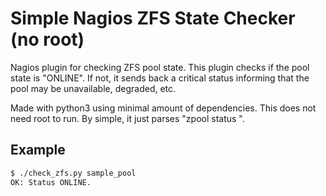 # Simple Nagios ZFS State Checker (no root)
Nagios plugin for checking ZFS pool state.
This plugin checks if the pool state is "ONLINE". If not, it sends back a critical status informing that the pool may be unavailable, degraded, etc.

Made with python3 using minimal amount of dependencies. This does not need root to run.
By simple, it just parses "zpool status <pool name>". 

## Example
```bash
$ ./check_zfs.py sample_pool
OK: Status ONLINE.
```

